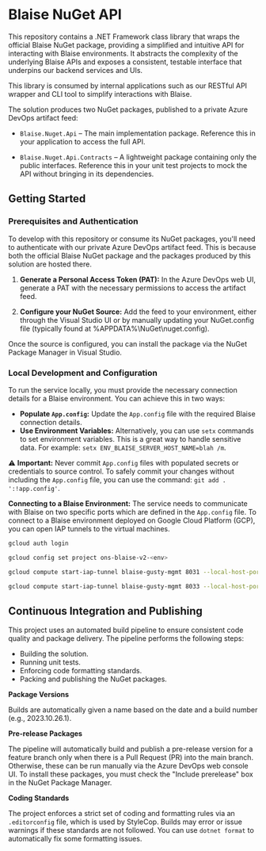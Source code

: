 # Blaise NuGet API 

This repository contains a .NET Framework class library that wraps the official Blaise NuGet package, providing a simplified and intuitive API for interacting with Blaise environments. It abstracts the complexity of the underlying Blaise APIs and exposes a consistent, testable interface that underpins our backend services and UIs.

This library is consumed by internal applications such as our RESTful API wrapper and CLI tool to simplify interactions with Blaise.

The solution produces two NuGet packages, published to a private Azure DevOps artifact feed:

- `Blaise.Nuget.Api` – The main implementation package. Reference this in your application to access the full API.

- `Blaise.Nuget.Api.Contracts` – A lightweight package containing only the public interfaces. Reference this in your unit test projects to mock the API without bringing in its dependencies.

## Getting Started

### Prerequisites and Authentication

To develop with this repository or consume its NuGet packages, you'll need to authenticate with our private Azure DevOps artifact feed. This is because both the official Blaise NuGet package and the packages produced by this solution are hosted there.

1. **Generate a Personal Access Token (PAT):** In the Azure DevOps web UI, generate a PAT with the necessary permissions to access the artifact feed.

1. **Configure your NuGet Source:** Add the feed to your environment, either through the Visual Studio UI or by manually updating your NuGet.config file (typically found at %APPDATA%\NuGet\nuget.config).

Once the source is configured, you can install the package via the NuGet Package Manager in Visual Studio.

### Local Development and Configuration

To run the service locally, you must provide the necessary connection details for a Blaise environment. You can achieve this in two ways:

- **Populate `App.config`:** Update the `App.config` file with the required Blaise connection details.
- **Use Environment Variables:** Alternatively, you can use `setx` commands to set environment variables. This is a great way to handle sensitive data. For example: `setx ENV_BLAISE_SERVER_HOST_NAME=blah /m`.

⚠️ **Important:** Never commit `App.config` files with populated secrets or credentials to source control. To safely commit your changes without including the `App.config` file, you can use the command: `git add . ':!app.config'`.

**Connecting to a Blaise Environment:** The service needs to communicate with Blaise on two specific ports which are defined in the `App.config` file. To connect to a Blaise environment deployed on Google Cloud Platform (GCP), you can open IAP tunnels to the virtual machines.

```bash
gcloud auth login

gcloud config set project ons-blaise-v2-<env>

gcloud compute start-iap-tunnel blaise-gusty-mgmt 8031 --local-host-port=localhost:8031

gcloud compute start-iap-tunnel blaise-gusty-mgmt 8033 --local-host-port=localhost:8033
```

## Continuous Integration and Publishing

This project uses an automated build pipeline to ensure consistent code quality and package delivery. The pipeline performs the following steps:

- Building the solution.
- Running unit tests.
- Enforcing code formatting standards.
- Packing and publishing the NuGet packages.

**Package Versions**

Builds are automatically given a name based on the date and a build number (e.g., 2023.10.26.1).

**Pre-release Packages**

The pipeline will automatically build and publish a pre-release version for a feature branch only when there is a Pull Request (PR) into the main branch. Otherwise, these can be run manually via the Azure DevOps web console UI. To install these packages, you must check the "Include prerelease" box in the NuGet Package Manager.

**Coding Standards**

The project enforces a strict set of coding and formatting rules via an `.editorconfig` file, which is used by StyleCop. Builds may error or issue warnings if these standards are not followed. You can use `dotnet format` to automatically fix some formatting issues.
